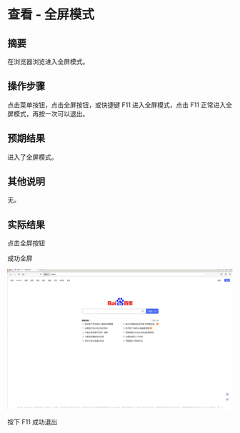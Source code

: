 # 查看 - 全屏模式

## 摘要

在浏览器浏览进入全屏模式。

## 操作步骤

点击菜单按钮，点击全屏按钮，或快捷键 F11 进入全屏模式，点击 F11 正常进入全屏模式，再按一次可以退出。

## 预期结果

进入了全屏模式。

## 其他说明

无。

## 实际结果

点击全屏按钮


成功全屏

![alt text](image-16.png)

按下 F11 成功退出

